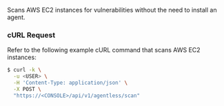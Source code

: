 Scans AWS EC2 instances for vulnerabilities without the need to install an agent.

### cURL Request

Refer to the following example cURL command that scans AWS EC2 instances:

```bash
$ curl -k \
  -u <USER> \
  -H 'Content-Type: application/json' \
  -X POST \
  "https://<CONSOLE>/api/v1/agentless/scan"
```